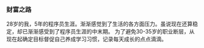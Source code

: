 ### 财富之路
28岁的我，5年的程序员生涯。渐渐感觉到了生活的各方面压力。虽说现在还算稳定，却已渐渐感受到了程序员生涯的中末期。
为了避免30-35岁的职业断层，从现在起确定目标督促自己养成学习习惯，记录每天成长的点点滴滴。

